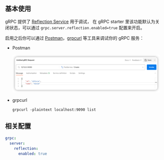 ## 基本使用

gRPC 提供了 [Reflection Service](https://github.com/grpc/grpc/blob/master/doc/server-reflection.md) 用于调试，
在 gRPC starter 里该功能默认为关闭状态，可以通过 `grpc.server.reflection.enabled=true` 配置来开启。

启用之后你可以通过 [Postman](https://www.postman.com/)，[grpcurl](https://github.com/fullstorydev/grpcurl) 等工具来调试你的
gRPC 服务：

- Postman

  ![img.png](../../assets/images/postman-test-grpc.png)

- grpcurl

  ```shell
  grpcurl -plaintext localhost:9090 list
  ```

## 相关配置

```yaml
grpc:
  server:
    reflection:
      enabled: true
```
